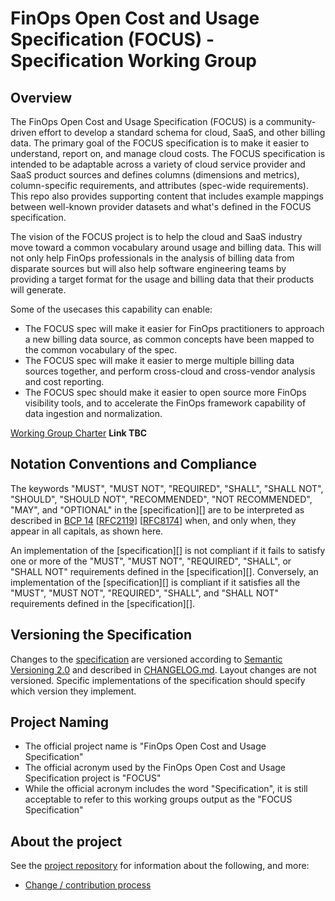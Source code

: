 # FinOps Open Cost and Usage Specification (FOCUS) - Specification Working Group

## Overview

The FinOps Open Cost and Usage Specification (FOCUS) is a community-driven effort to develop a standard schema for cloud, SaaS, and other billing data. The primary goal of the FOCUS specification is to make it easier to understand, report on, and manage cloud costs. The FOCUS specification is intended to be adaptable across a variety of cloud service provider and SaaS product sources and defines columns (dimensions and metrics), column-specific requirements, and attributes (spec-wide requirements).  This repo also provides supporting content that includes example mappings between well-known provider datasets and what's defined in the FOCUS specification.

The vision of the FOCUS project is to help the cloud and SaaS industry move toward a common vocabulary around usage and billing data.  This will not only help FinOps professionals in the analysis of billing data from disparate sources but will also help software engineering teams by providing a target format for the usage and billing data that their products will generate.

Some of the usecases this capability can enable:

- The FOCUS spec will make it easier for FinOps practitioners to approach a new billing data source, as common concepts have been mapped to the common vocabulary of the spec.
- The FOCUS spec will make it easier to merge multiple billing data sources together, and perform cross-cloud and cross-vendor analysis and cost reporting.
- The FOCUS spec should make it easier to open source more FinOps visibility tools, and to accelerate the FinOps framework capability of data ingestion and normalization.

[Working Group Charter]() **Link TBC**

## Notation Conventions and Compliance

The keywords "MUST", "MUST NOT", "REQUIRED", "SHALL", "SHALL NOT", "SHOULD",
"SHOULD NOT", "RECOMMENDED", "NOT RECOMMENDED", "MAY", and "OPTIONAL" in the
[specification][] are to be interpreted as described in [BCP
14](https://tools.ietf.org/html/bcp14)
[[RFC2119](https://tools.ietf.org/html/rfc2119)]
[[RFC8174](https://tools.ietf.org/html/rfc8174)] when, and only when, they
appear in all capitals, as shown here.

An implementation of the [specification][] is not compliant if it fails to
satisfy one or more of the "MUST", "MUST NOT", "REQUIRED", "SHALL", or "SHALL
NOT" requirements defined in the [specification][]. Conversely, an
implementation of the [specification][] is compliant if it satisfies all the
"MUST", "MUST NOT", "REQUIRED", "SHALL", and "SHALL NOT" requirements defined in
the [specification][].

## Versioning the Specification

Changes to the [specification](./specification/overview.md) are versioned according to [Semantic Versioning 2.0](https://semver.org/spec/v2.0.0.html) and described in [CHANGELOG.md](CHANGELOG.md). Layout changes are not versioned. Specific implementations of the specification should specify which version they implement.

## Project Naming

- The official project name is "FinOps Open Cost and Usage Specification"
- The official acronym used by the FinOps Open Cost and Usage Specification project is "FOCUS"
- While the official acronym includes the word "Specification", it is still acceptable to refer to this working groups output as the "FOCUS Specification"

## About the project


See the [project repository](https://github.com/FinOps-Open-Cost-and-Usage-Spec/foundation) for information about the following, and more:

- [Change / contribution process](https://github.com/FinOps-Open-Cost-and-Usage-Spec/foundation/blob/main/contributing.md)


